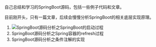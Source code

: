 自己总结和学习的SpringBoot源码，包括一些例子代码和文章。

目前刚开头，只有一篇文章，后续会慢慢分析SpringBoot的相关底层实现原理。

1. ![SpringBoot源码分析之SpringBoot的启动过程](http://fangjian0423.github.io/2017/04/30/springboot-startup-analysis/)
2. SpringBoot源码分析之Spring容器的refresh过程
3. SpringBoot源码分析之条件注解的实现

